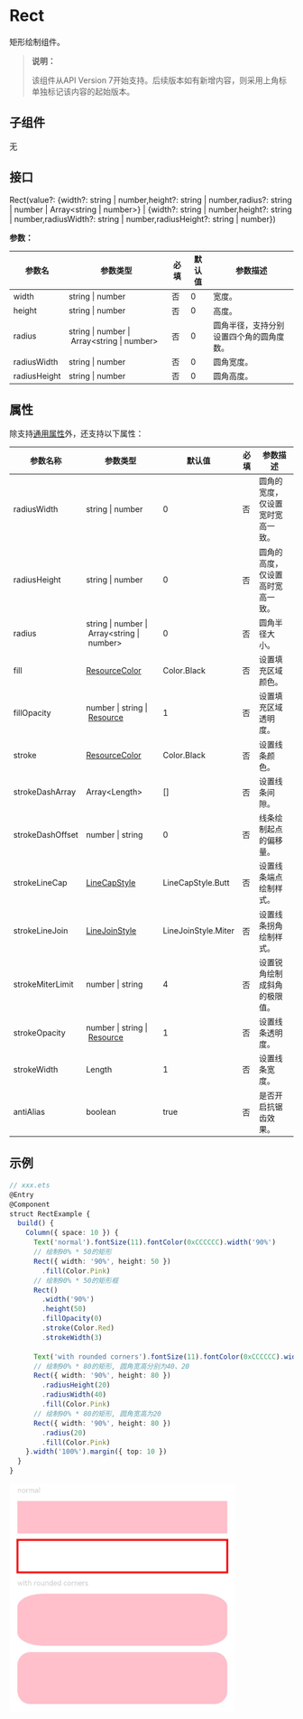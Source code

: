 # Rect

矩形绘制组件。

>  **说明：**
>
>  该组件从API Version 7开始支持。后续版本如有新增内容，则采用上角标单独标记该内容的起始版本。


## 子组件

无


## 接口

Rect(value?: {width?: string | number,height?: string | number,radius?: string | number | Array&lt;string | number&gt;} |
  {width?: string | number,height?: string | number,radiusWidth?: string | number,radiusHeight?: string | number})

**参数：**

| 参数名 | 参数类型 | 必填 | 默认值 | 参数描述 | 
| -------- | -------- | -------- | -------- | -------- |
| width | string&nbsp;\|&nbsp;number | 否 | 0 | 宽度。 | 
| height | string&nbsp;\|&nbsp;number | 否 | 0 | 高度。 | 
| radius | string&nbsp;\|&nbsp;number&nbsp;\|&nbsp;Array&lt;string&nbsp;\|&nbsp;number&gt; | 否 | 0 | 圆角半径，支持分别设置四个角的圆角度数。 | 
| radiusWidth | string&nbsp;\|&nbsp;number | 否 | 0 | 圆角宽度。 | 
| radiusHeight | string&nbsp;\|&nbsp;number | 否 | 0 | 圆角高度。 | 


## 属性

除支持[通用属性](ts-universal-attributes-size.md)外，还支持以下属性：

| 参数名称 | 参数类型 | 默认值 | 必填 | 参数描述 | 
| -------- | -------- | -------- | -------- | -------- |
| radiusWidth | string&nbsp;\|&nbsp;number | 0 | 否 | 圆角的宽度，仅设置宽时宽高一致。 | 
| radiusHeight | string&nbsp;\|&nbsp;number | 0 | 否 | 圆角的高度，仅设置高时宽高一致。 | 
| radius | string&nbsp;\|&nbsp;number&nbsp;\|&nbsp;Array&lt;string&nbsp;\|&nbsp;number&gt; | 0 | 否 | 圆角半径大小。 |
| fill | [ResourceColor](ts-types.md) | Color.Black | 否 | 设置填充区域颜色。 |
| fillOpacity | number&nbsp;\|&nbsp;string&nbsp;\|&nbsp;[Resource](ts-types.md#resource类型) | 1 | 否 | 设置填充区域透明度。 |
| stroke | [ResourceColor](ts-types.md) | Color.Black | 否 | 设置线条颜色。 |
| strokeDashArray | Array&lt;Length&gt; | [] | 否 | 设置线条间隙。 |
| strokeDashOffset | number&nbsp;\|&nbsp;string | 0 | 否 | 线条绘制起点的偏移量。 |
| strokeLineCap | [LineCapStyle](ts-appendix-enums.md#linecapstyle) | LineCapStyle.Butt | 否 | 设置线条端点绘制样式。 |
| strokeLineJoin | [LineJoinStyle](ts-appendix-enums.md#linejoinstyle) | LineJoinStyle.Miter | 否 | 设置线条拐角绘制样式。 |
| strokeMiterLimit | number&nbsp;\|&nbsp;string | 4 | 否 | 设置锐角绘制成斜角的极限值。 |
| strokeOpacity | number&nbsp;\|&nbsp;string&nbsp;\|&nbsp;[Resource](ts-types.md#resource类型) | 1 | 否 | 设置线条透明度。 |
| strokeWidth | Length | 1 | 否 | 设置线条宽度。 |
| antiAlias | boolean | true | 否 | 是否开启抗锯齿效果。 |


## 示例

```ts
// xxx.ets
@Entry
@Component
struct RectExample {
  build() {
    Column({ space: 10 }) {
      Text('normal').fontSize(11).fontColor(0xCCCCCC).width('90%')
      // 绘制90% * 50的矩形
      Rect({ width: '90%', height: 50 })
        .fill(Color.Pink)
      // 绘制90% * 50的矩形框
      Rect()
        .width('90%')
        .height(50)
        .fillOpacity(0)
        .stroke(Color.Red)
        .strokeWidth(3)

      Text('with rounded corners').fontSize(11).fontColor(0xCCCCCC).width('90%')
      // 绘制90% * 80的矩形, 圆角宽高分别为40、20
      Rect({ width: '90%', height: 80 })
        .radiusHeight(20)
        .radiusWidth(40)
        .fill(Color.Pink)
      // 绘制90% * 80的矩形, 圆角宽高为20
      Rect({ width: '90%', height: 80 })
        .radius(20)
        .fill(Color.Pink)
    }.width('100%').margin({ top: 10 })
  }
}
```

![zh-cn_image_0000001174264386](figures/zh-cn_image_0000001174264386.png)
